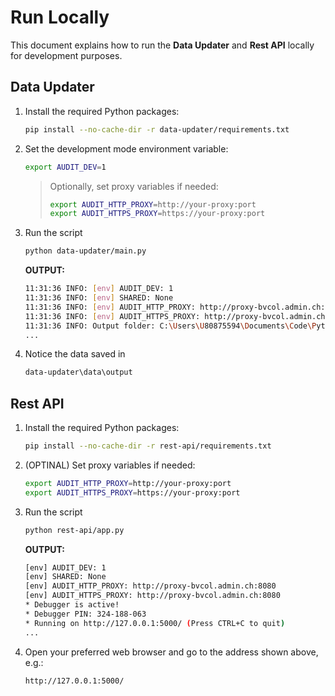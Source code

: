 # Run Locally
This document explains how to run the **Data Updater** and **Rest API** locally for development purposes.

## Data Updater

1. Install the required Python packages:
   ```bash
   pip install --no-cache-dir -r data-updater/requirements.txt
   ```
   
2. Set the development mode environment variable:
   ```bash
   export AUDIT_DEV=1
   ```

    > Optionally, set proxy variables if needed:
    >
    > ```bash
    > export AUDIT_HTTP_PROXY=http://your-proxy:port
    > export AUDIT_HTTPS_PROXY=https://your-proxy:port
    > ```

3. Run the script
    ```bash
    python data-updater/main.py
    ```
    **OUTPUT:**
    ```bash
    11:31:36 INFO: [env] AUDIT_DEV: 1
    11:31:36 INFO: [env] SHARED: None
    11:31:36 INFO: [env] AUDIT_HTTP_PROXY: http://proxy-bvcol.admin.ch:8080
    11:31:36 INFO: [env] AUDIT_HTTPS_PROXY: http://proxy-bvcol.admin.ch:8080
    11:31:36 INFO: Output folder: C:\Users\U80875594\Documents\Code\Python\metadata-quality-audit\data-updater\data\output
    ...
    ```

4. Notice the data saved in 
    ```bash
    data-updater\data\output
    ```


## Rest API
1. Install the required Python packages:
   ```bash
   pip install --no-cache-dir -r rest-api/requirements.txt
   ```
   
2. (OPTINAL) Set proxy variables if needed:
    ```bash
    export AUDIT_HTTP_PROXY=http://your-proxy:port
    export AUDIT_HTTPS_PROXY=https://your-proxy:port
    ```

3. Run the script
    ```bash
    python rest-api/app.py
    ```
    **OUTPUT:**
    ```bash
    [env] AUDIT_DEV: 1
    [env] SHARED: None
    [env] AUDIT_HTTP_PROXY: http://proxy-bvcol.admin.ch:8080
    [env] AUDIT_HTTPS_PROXY: http://proxy-bvcol.admin.ch:8080
    * Debugger is active!
    * Debugger PIN: 324-188-063
    * Running on http://127.0.0.1:5000/ (Press CTRL+C to quit)
    ...
    ```

4. Open your preferred web browser and go to the address shown above, e.g.:    
    ```
    http://127.0.0.1:5000/
    ```
